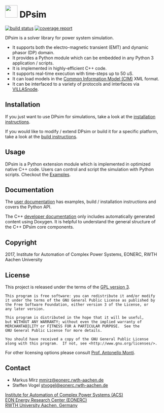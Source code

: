 # <img src="Documentation/images/dpsim.png" width=40 /> DPsim

[![build status](https://git.rwth-aachen.de/acs/public/simulation/dpsim/badges/master/build.svg)](https://git.rwth-aachen.de/acs/core/simulation/dpsim/commits/master)
[![coverage report](https://git.rwth-aachen.de/acs/public/simulation/dpsim/badges/master/coverage.svg)](https://git.rwth-aachen.de/acs/core/simulation/dpsim/commits/master)

DPsim is a solver library for power system simulation.

- It supports both the electro-magnetic transient (EMT) and dynamic phasor (DP) domain.
- It provides a Python module which can be embedded in any Python 3 application / scripts.
- It is implemented in highly-efficient C++ code.
- It supports real-time execution with time-steps up to 50 uS.
- It can load models in the [Common Information Model (CIM)](https://en.wikipedia.org/wiki/Common_Information_Model_%28electricity%29) XML format.
- It can be interfaced to a variety of protocols and interfaces via [VILLASnode](http://www.fein-aachen.org/projects/villas-framework/).

## Installation
If you just want to use DPsim for simulations, take a look at the [installation instructions](https://dpsim.fein-aachen.org/doc/master/sphinx/Install.html).

If you would like to modify / extend DPsim or build it for a specific platform, take a look at the [build instructions](https://dpsim.fein-aachen.org/doc/master/sphinx/Build.html).

## Usage
DPsim is a Python extension module which is implemented in optimized native C++ code. 
Users can control and script the simulation with Python scripts. Checkout the [Examples](https://dpsim.fein-aachen.org/doc/master/sphinx/Examples.html).

## Documentation

The [user documentation](http://dpsim.fein-aachen.org/doc/master/sphinx/) has examples, build / installation instructions and covers the Python API.

The C++ [developer documentation](http://dpsim.fein-aachen.org/doc/master/doxygen/) only includes automatically generated content using Doxygen.
It is helpful to understand the general structure of the C++ DPsim core components.

## Copyright

2017, Institute for Automation of Complex Power Systems, EONERC, RWTH Aachen University

## License

This project is released under the terms of the [GPL version 3](https://dpsim.fein-aachen.org/doc/master/sphinx/Copying.html).

```
This program is free software: you can redistribute it and/or modify
it under the terms of the GNU General Public License as published by
the Free Software Foundation, either version 3 of the License, or
any later version.

This program is distributed in the hope that it will be useful,
but WITHOUT ANY WARRANTY; without even the implied warranty of
MERCHANTABILITY or FITNESS FOR A PARTICULAR PURPOSE.  See the
GNU General Public License for more details.

You should have received a copy of the GNU General Public License
along with this program.  If not, see <http://www.gnu.org/licenses/>.
```

For other licensing options please consult [Prof. Antonello Monti](mailto:amonti@eonerc.rwth-aachen.de).

## Contact

- Markus Mirz <mmirz@eonerc.rwth-aachen.de>
- Steffen Vogel <stvogel@eonerc.rwth-aachen.de>

[Institute for Automation of Complex Power Systems (ACS)](http://www.acs.eonerc.rwth-aachen.de)  
[EON Energy Research Center (EONERC)](http://www.eonerc.rwth-aachen.de)  
[RWTH University Aachen, Germany](http://www.rwth-aachen.de)  

